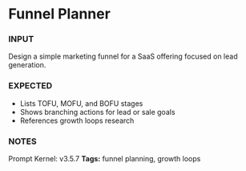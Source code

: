 # Funnel Planner
<!-- markdownlint-disable MD001 -->

### INPUT
Design a simple marketing funnel for a SaaS offering focused on lead generation.

### EXPECTED
- Lists TOFU, MOFU, and BOFU stages
- Shows branching actions for lead or sale goals
- References growth loops research

### NOTES
Prompt Kernel: v3.5.7
**Tags:** funnel planning, growth loops

